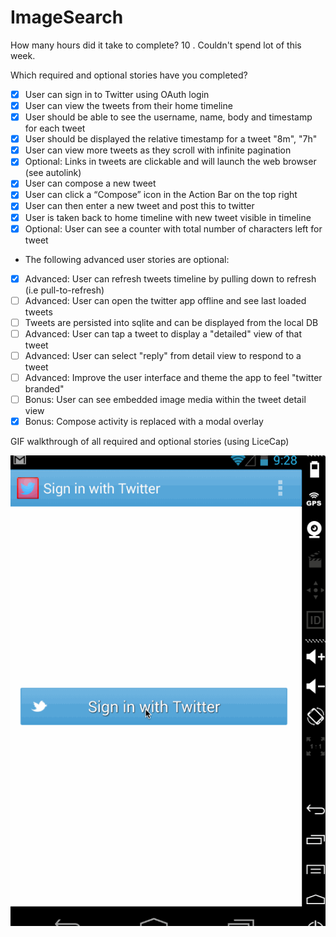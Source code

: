 ImageSearch
===========

How many hours did it take to complete?
10 . Couldn't spend lot of this week. 

Which required and optional stories have you completed?
- [x] User can sign in to Twitter using OAuth login
- [x] User can view the tweets from their home timeline
- [x] User should be able to see the username, name, body and timestamp for each tweet
- [x] User should be displayed the relative timestamp for a tweet "8m", "7h"
- [x] User can view more tweets as they scroll with infinite pagination
- [x] Optional: Links in tweets are clickable and will launch the web browser (see autolink)
- [x] User can compose a new tweet
- [x] User can click a “Compose” icon in the Action Bar on the top right
- [x] User can then enter a new tweet and post this to twitter
- [x] User is taken back to home timeline with new tweet visible in timeline
- [x] Optional: User can see a counter with total number of characters left for tweet
* The following advanced user stories are optional:

- [x] Advanced: User can refresh tweets timeline by pulling down to refresh (i.e pull-to-refresh)
- [ ] Advanced: User can open the twitter app offline and see last loaded tweets
- [ ] Tweets are persisted into sqlite and can be displayed from the local DB
- [ ] Advanced: User can tap a tweet to display a "detailed" view of that tweet
- [ ] Advanced: User can select "reply" from detail view to respond to a tweet
- [ ] Advanced: Improve the user interface and theme the app to feel "twitter branded"
- [ ] Bonus: User can see embedded image media within the tweet detail view
- [x] Bonus: Compose activity is replaced with a modal overlay

GIF walkthrough of all required and optional stories (using LiceCap)

![walkthrough](stc.gif)

